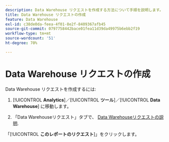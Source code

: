 ```yaml
---
description: Data Warehouse リクエストを作成する方法について手順を説明します。
title: Data Warehouse リクエストの作成
feature: Data Warehouse
exl-id: c38de0da-feea-4f01-8e2f-8409367afb45
source-git-commit: 0797758442bace01fea11d39da49975b6ebb2f19
workflow-type: tm+mt
source-wordcount: '51'
ht-degree: 70%

---
```


# Data Warehouse リクエストの作成

Data Warehouse リクエストを作成するには:

1. [!UICONTROL **Analytics**]／[!UICONTROL **ツール**]／[!UICONTROL **Data Warehouse**] に移動します。

1. 「Data Warehouseリクエスト」タブで、 [Data Warehouseリクエストの説明](/help/export/data-warehouse/data-warehouse.md).

「[!UICONTROL **このレポートのリクエスト**]」をクリックします。
